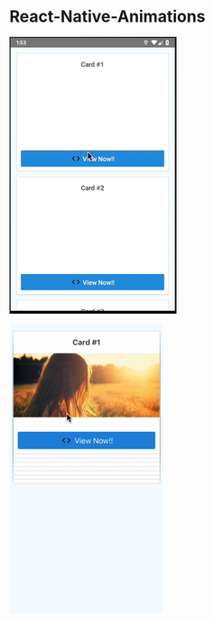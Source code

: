 # React-Native-Animations

![List](https://github.com/JayTailor45/React-Native-Animations/blob/B1/assets/list.gif)

![stack](https://github.com/JayTailor45/React-Native-Animations/blob/B1/assets/stack.gif)
